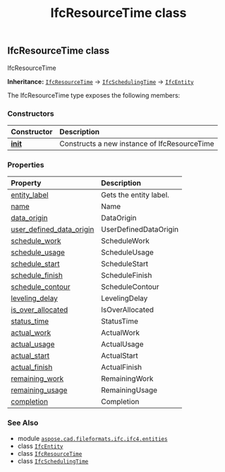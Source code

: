 ﻿---
title: IfcResourceTime class
second_title: Aspose.CAD for Python via .NET API References
description: 
type: docs
weight: 5740
url: /aspose.cad.fileformats.ifc.ifc4.entities/ifcresourcetime/
is_root: false
---

## IfcResourceTime class

IfcResourceTime



**Inheritance:** [`IfcResourceTime`](/cad/python-net/aspose.cad.fileformats.ifc.ifc4.entities/ifcresourcetime) → 
[`IfcSchedulingTime`](/cad/python-net/aspose.cad.fileformats.ifc.ifc4.entities/ifcschedulingtime) → 
[`IfcEntity`](/cad/python-net/aspose.cad.fileformats.ifc/ifcentity)



The IfcResourceTime type exposes the following members:

### Constructors
| Constructor | Description |
| :- | :- |
| [__init__](/cad/python-net/aspose.cad.fileformats.ifc.ifc4.entities/ifcresourcetime/__init__/#) | Constructs a new instance of IfcResourceTime |


### Properties
| Property | Description |
| :- | :- |
| [entity_label](/cad/python-net/aspose.cad.fileformats.ifc.ifc4.entities/ifcresourcetime/entity_label) | Gets the entity label. |
| [name](/cad/python-net/aspose.cad.fileformats.ifc.ifc4.entities/ifcresourcetime/name) | Name |
| [data_origin](/cad/python-net/aspose.cad.fileformats.ifc.ifc4.entities/ifcresourcetime/data_origin) | DataOrigin |
| [user_defined_data_origin](/cad/python-net/aspose.cad.fileformats.ifc.ifc4.entities/ifcresourcetime/user_defined_data_origin) | UserDefinedDataOrigin |
| [schedule_work](/cad/python-net/aspose.cad.fileformats.ifc.ifc4.entities/ifcresourcetime/schedule_work) | ScheduleWork |
| [schedule_usage](/cad/python-net/aspose.cad.fileformats.ifc.ifc4.entities/ifcresourcetime/schedule_usage) | ScheduleUsage |
| [schedule_start](/cad/python-net/aspose.cad.fileformats.ifc.ifc4.entities/ifcresourcetime/schedule_start) | ScheduleStart |
| [schedule_finish](/cad/python-net/aspose.cad.fileformats.ifc.ifc4.entities/ifcresourcetime/schedule_finish) | ScheduleFinish |
| [schedule_contour](/cad/python-net/aspose.cad.fileformats.ifc.ifc4.entities/ifcresourcetime/schedule_contour) | ScheduleContour |
| [leveling_delay](/cad/python-net/aspose.cad.fileformats.ifc.ifc4.entities/ifcresourcetime/leveling_delay) | LevelingDelay |
| [is_over_allocated](/cad/python-net/aspose.cad.fileformats.ifc.ifc4.entities/ifcresourcetime/is_over_allocated) | IsOverAllocated |
| [status_time](/cad/python-net/aspose.cad.fileformats.ifc.ifc4.entities/ifcresourcetime/status_time) | StatusTime |
| [actual_work](/cad/python-net/aspose.cad.fileformats.ifc.ifc4.entities/ifcresourcetime/actual_work) | ActualWork |
| [actual_usage](/cad/python-net/aspose.cad.fileformats.ifc.ifc4.entities/ifcresourcetime/actual_usage) | ActualUsage |
| [actual_start](/cad/python-net/aspose.cad.fileformats.ifc.ifc4.entities/ifcresourcetime/actual_start) | ActualStart |
| [actual_finish](/cad/python-net/aspose.cad.fileformats.ifc.ifc4.entities/ifcresourcetime/actual_finish) | ActualFinish |
| [remaining_work](/cad/python-net/aspose.cad.fileformats.ifc.ifc4.entities/ifcresourcetime/remaining_work) | RemainingWork |
| [remaining_usage](/cad/python-net/aspose.cad.fileformats.ifc.ifc4.entities/ifcresourcetime/remaining_usage) | RemainingUsage |
| [completion](/cad/python-net/aspose.cad.fileformats.ifc.ifc4.entities/ifcresourcetime/completion) | Completion |



### See Also
* module [`aspose.cad.fileformats.ifc.ifc4.entities`](..)
* class [`IfcEntity`](/cad/python-net/aspose.cad.fileformats.ifc/ifcentity)
* class [`IfcResourceTime`](/cad/python-net/aspose.cad.fileformats.ifc.ifc4.entities/ifcresourcetime)
* class [`IfcSchedulingTime`](/cad/python-net/aspose.cad.fileformats.ifc.ifc4.entities/ifcschedulingtime)
